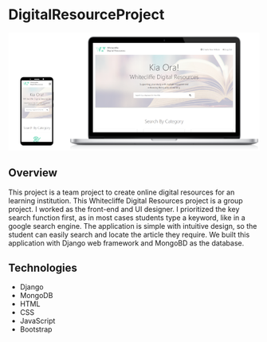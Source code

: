 # DigitalResourceProject

![Digital Resource Project](https://github.com/Masamist/DigitalResourceProject/blob/main/digitalResourceProject.png)

## Overview
This project is a team project to create online digital resources for an learning institution. This Whitecliffe Digital Resources project is a group project. I worked as the front-end and UI designer. 
I prioritized the key search function first, as in most cases students type a keyword, like in a google search engine. 
The application is simple with intuitive design, so the student can easily search and locate the article they require. 
We built this application with Django web framework and MongoBD as the database.

## Technologies
+ Django
+ MongoDB
+ HTML
+ CSS
+ JavaScript
+ Bootstrap
